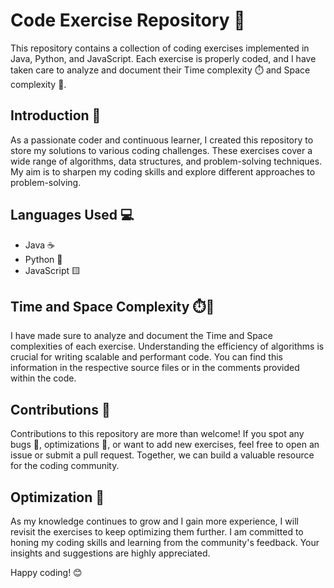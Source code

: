 # Code Exercise Repository 🚀

This repository contains a collection of coding exercises implemented in Java, Python, and JavaScript. Each exercise is properly coded, and I have taken care to analyze and document their Time complexity ⏱️ and Space complexity 🚀.

## Introduction 📝

As a passionate coder and continuous learner, I created this repository to store my solutions to various coding challenges. These exercises cover a wide range of algorithms, data structures, and problem-solving techniques. My aim is to sharpen my coding skills and explore different approaches to problem-solving.

## Languages Used 💻
- Java ☕
- Python 🐍
- JavaScript 🟨

## Time and Space Complexity ⏱️🚀

I have made sure to analyze and document the Time and Space complexities of each exercise. Understanding the efficiency of algorithms is crucial for writing scalable and performant code. You can find this information in the respective source files or in the comments provided within the code.

## Contributions 🤝

Contributions to this repository are more than welcome! If you spot any bugs 🐞, optimizations 🚀, or want to add new exercises, feel free to open an issue or submit a pull request. Together, we can build a valuable resource for the coding community.

## Optimization 🔄

As my knowledge continues to grow and I gain more experience, I will revisit the exercises to keep optimizing them further. I am committed to honing my coding skills and learning from the community's feedback. Your insights and suggestions are highly appreciated.

Happy coding! 😊
